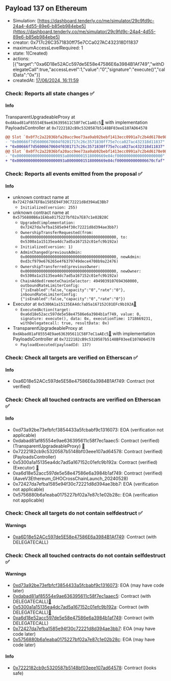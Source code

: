 ## Payload 137 on Ethereum

- Simulation: [https://dashboard.tenderly.co/me/simulator/29c9fd9c-24a4-4d55-89e6-b85eb984ebe5](https://dashboard.tenderly.co/me/simulator/29c9fd9c-24a4-4d55-89e6-b85eb984ebe5)
- creator: 0x717c26C3571830ff75e7CCa027AC432318D11837
- maximumAccessLevelRequired: 1
- state: 1(Created)
- actions: [{"target":"0xa6D18e52ACc597de5E58e47586E6a3984B1Af749","withDelegateCall":true,"accessLevel":1,"value":"0","signature":"execute()","callData":"0x"}]
- createdAt: [17/06/2024, 16:11:59](https://etherscan.io/tx/0x4f03b4e8bc523f9560a15b257b55293fb73584d062a950bc55dd94a64f3c3aac)

### Check: Reports all state changes :white_check_mark:

#### Info


TransparentUpgradeableProxy at `0xdAbad81aF85554E9ae636395611C58F7eC1aAEc5`[:ghost:](https://github.com/bgd-labs/aave-address-book "GovernanceV3Ethereum.PAYLOADS_CONTROLLER") with implementation PayloadsController at `0x7222182cB9c5320587b5148BF03eeE107AD64578`
```diff
@@ Slot `0x0f7c2a22036bfa20acc9ee73aa9ab92bebf1413ecc0991a7c2b4d6178e9838ed` @@
- "0x00666f7d56006670604f0201717c26c3571830ff75e7cca027ac432318d11837"
+ "0x00666f7d56006670604f0301717c26c3571830ff75e7cca027ac432318d11837"
@@ Slot `0x0f7c2a22036bfa20acc9ee73aa9ab92bebf1413ecc0991a7c2b4d6178e9838ee` @@
- "0x000000000000000000093a80000001518000669e84cf00000000000000000000"
+ "0x000000000000000000093a80000001518000669e84cf0000000000006670cfaf"
```


### Check: Reports all events emitted from the proposal :white_check_mark:

#### Info

- unknown contract name at `0x72427dA7EFBa1585E94F30C72221d8d394aE3Bb7`
  - `Initialized(version: 255)`
- unknown contract name at `0x5756880B6a1EAba0175227bf02a7E87c1e02B28C`
  - `Upgraded(implementation: 0x72427da7efba1585e94f30c72221d8d394ae3bb7)`
  - `OwnershipTransferRequested(from: 0x0000000000000000000000000000000000000000, to: 0x5300a1a15135ea4dc7ad5a167152c01efc9b192a)`
  - `Initialized(version: 1)`
  - `AdminChanged(previousAdmin: 0x0000000000000000000000000000000000000000, newAdmin: 0xd3cf979e676265e4f6379749dece4708b9a22476)`
  - `OwnershipTransferred(previousOwner: 0x0000000000000000000000000000000000000000, newOwner: 0x5300a1a15135ea4dc7ad5a167152c01efc9b192a)`
  - `ChainAdded(remoteChainSelector: 4949039107694360000, outboundRateLimiterConfig: {"isEnabled":false,"capacity":"0","rate":"0"}, inboundRateLimiterConfig: {"isEnabled":false,"capacity":"0","rate":"0"})`
- Executor at `0x5300A1a15135EA4dc7aD5a167152C01EFc9b192A`[:ghost:](https://github.com/bgd-labs/aave-address-book "AaveV2Ethereum.POOL_ADMIN, AaveV2EthereumAMM.POOL_ADMIN, AaveV3Ethereum.ACL_ADMIN, GovernanceV3Ethereum.EXECUTOR_LVL_1")
  - `ExecutedAction(target: 0xa6d18e52acc597de5e58e47586e6a3984b1af749, value: 0, signature: execute(), data: 0x, executionTime: 1718669231, withDelegatecall: true, resultData: 0x)`
- TransparentUpgradeableProxy at `0xdAbad81aF85554E9ae636395611C58F7eC1aAEc5`[:ghost:](https://github.com/bgd-labs/aave-address-book "GovernanceV3Ethereum.PAYLOADS_CONTROLLER") with implementation PayloadsController at `0x7222182cB9c5320587b5148BF03eeE107AD64578`
  - `PayloadExecuted(payloadId: 137)`

### Check: Check all targets are verified on Etherscan :white_check_mark:

#### Info

- 0xa6D18e52ACc597de5E58e47586E6a3984B1Af749: Contract (not verified) 

### Check: Check all touched contracts are verified on Etherscan :white_check_mark:

#### Info

- 0xd73a92be73efbfcf3854433a5fcbabf9c1316073: EOA (verification not applicable)
- 0xdabad81af85554e9ae636395611c58f7ec1aaec5: Contract (verified) (TransparentUpgradeableProxy) [:ghost:](https://github.com/bgd-labs/aave-address-book "GovernanceV3Ethereum.PAYLOADS_CONTROLLER")
- 0x7222182cb9c5320587b5148bf03eee107ad64578: Contract (verified) (PayloadsController) 
- 0x5300a1a15135ea4dc7ad5a167152c01efc9b192a: Contract (verified) (Executor) [:ghost:](https://github.com/bgd-labs/aave-address-book "AaveV2Ethereum.POOL_ADMIN, AaveV2EthereumAMM.POOL_ADMIN, AaveV3Ethereum.ACL_ADMIN, GovernanceV3Ethereum.EXECUTOR_LVL_1")
- 0xa6d18e52acc597de5e58e47586e6a3984b1af749: Contract (verified) (AaveV3Ethereum_GHOCrossChainLaunch_20240528) 
- 0x72427da7efba1585e94f30c72221d8d394ae3bb7: EOA (verification not applicable)
- 0x5756880b6a1eaba0175227bf02a7e87c1e02b28c: EOA (verification not applicable)

### Check: Check all targets do not contain selfdestruct :white_check_mark:

#### Warnings

- [0xa6D18e52ACc597de5E58e47586E6a3984B1Af749](https://etherscan.io/address/0xa6D18e52ACc597de5E58e47586E6a3984B1Af749): Contract (with DELEGATECALL)

### Check: Check all touched contracts do not contain selfdestruct :white_check_mark:

#### Warnings

- [0xd73a92be73efbfcf3854433a5fcbabf9c1316073](https://etherscan.io/address/0xd73a92be73efbfcf3854433a5fcbabf9c1316073): EOA (may have code later)
- [0xdabad81af85554e9ae636395611c58f7ec1aaec5](https://etherscan.io/address/0xdabad81af85554e9ae636395611c58f7ec1aaec5): Contract (with DELEGATECALL)[:ghost:](https://github.com/bgd-labs/aave-address-book "GovernanceV3Ethereum.PAYLOADS_CONTROLLER")
- [0x5300a1a15135ea4dc7ad5a167152c01efc9b192a](https://etherscan.io/address/0x5300a1a15135ea4dc7ad5a167152c01efc9b192a): Contract (with DELEGATECALL)[:ghost:](https://github.com/bgd-labs/aave-address-book "AaveV2Ethereum.POOL_ADMIN, AaveV2EthereumAMM.POOL_ADMIN, AaveV3Ethereum.ACL_ADMIN, GovernanceV3Ethereum.EXECUTOR_LVL_1")
- [0xa6d18e52acc597de5e58e47586e6a3984b1af749](https://etherscan.io/address/0xa6d18e52acc597de5e58e47586e6a3984b1af749): Contract (with DELEGATECALL)
- [0x72427da7efba1585e94f30c72221d8d394ae3bb7](https://etherscan.io/address/0x72427da7efba1585e94f30c72221d8d394ae3bb7): EOA (may have code later)
- [0x5756880b6a1eaba0175227bf02a7e87c1e02b28c](https://etherscan.io/address/0x5756880b6a1eaba0175227bf02a7e87c1e02b28c): EOA (may have code later)

#### Info

- [0x7222182cb9c5320587b5148bf03eee107ad64578](https://etherscan.io/address/0x7222182cb9c5320587b5148bf03eee107ad64578): Contract (looks safe)

